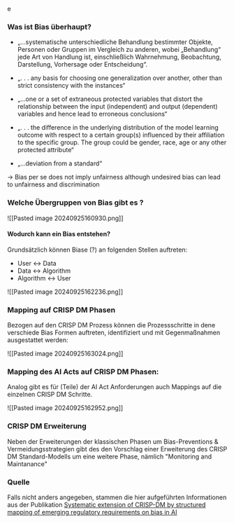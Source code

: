 e

### Was ist Bias überhaupt?

- „...systematische unterschiedliche Behandlung bestimmter Objekte, Personen oder Gruppen im Vergleich zu anderen, wobei „Behandlung“ jede Art von Handlung ist, einschließlich Wahrnehmung, Beobachtung, Darstellung, Vorhersage oder Entscheidung“. 
    
- „. . . any basis for choosing one generalization over another, other than strict consistency with the instances“ 
    
- „...one or a set of extraneous protected variables that distort the relationship between the input (independent) and output (dependent) variables and hence lead to erroneous conclusions“ 
    
- „. . . the difference in the underlying distribution of the model learning outcome with respect to a certain group(s) influenced by their affiliation to the specific group. The group could be gender, race, age or any other protected attribute“
    
- „...deviation from a standard“ 

-> Bias per se does not imply unfairness  although undesired bias can lead to unfairness and discrimination



### Welche Übergruppen von Bias gibt es ? 
![[Pasted image 20240925160930.png]]

#### Wodurch kann ein Bias entstehen? 
Grundsätzlich können Biase (?) an folgenden Stellen auftreten: 

- User <->  Data
- Data <->  Algorithm
- Algorithm <-> User

![[Pasted image 20240925162236.png]]



### Mapping auf CRISP DM Phasen
Bezogen auf den CRISP DM Prozess können die Prozessschritte in dene verschiede Bias Formen auftreten, identifiziert und mit Gegenmaßnahmen ausgestattet werden:

![[Pasted image 20240925163024.png]]



### Mapping des AI Acts auf CRISP DM Phasen: 
Analog gibt es für (Teile) der AI Act Anforderungen auch Mappings auf die einzelnen CRISP DM Schritte.

![[Pasted image 20240925162952.png]]

### CRISP DM Erweiterung
Neben der Erweiterungen der klassischen Phasen um Bias-Preventions & Vermeidungsstrategien gibt des den Vorschlag  einer Erweiterung des CRISP DM Standard-Modells um eine weitere Phase, nämlich "Monitoring and Maintanance"



### Quelle
Falls nicht anders angegeben, stammen die hier aufgeführten Informationen aus der Publikation [Systematic extension of CRISP-DM by structured mapping of emerging regulatory requirements on bias in AI](https://repositum.tuwien.at/bitstream/20.500.12708/189389/1/Eberle%20Fabian%20-%202023%20-%20Systematic%20extension%20of%20a%20data%20mning%20process-model%20by...pdf) 